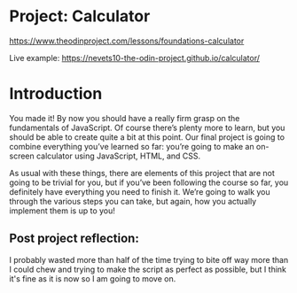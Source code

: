 # Project: Calculator

https://www.theodinproject.com/lessons/foundations-calculator

Live example: https://nevets10-the-odin-project.github.io/calculator/

# Introduction

You made it! By now you should have a really firm grasp on the fundamentals of JavaScript. Of course there’s plenty more to learn, but you should be able to create quite a bit at this point. Our final project is going to combine everything you’ve learned so far: you’re going to make an on-screen calculator using JavaScript, HTML, and CSS.

As usual with these things, there are elements of this project that are not going to be trivial for you, but if you’ve been following the course so far, you definitely have everything you need to finish it. We’re going to walk you through the various steps you can take, but again, how you actually implement them is up to you!

## Post project reflection:

I probably wasted more than half of the time trying to bite off way more than I could chew and trying to make the script as perfect as possible, but I think it's fine as it is now so I am going to move on.
